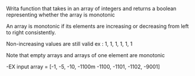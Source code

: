 Writa function that takes in an array of integers and returns a boolean representing whether the array is monotonic

An array is monotonic if its elements are increasing or decreasing from left to right consistently. 

Non-increasing values are still valid ex : 1, 1, 1, 1, 1, 1    

Note that empty arrays and arrays of one element are monotonic

-EX input 
array = [-1, -5, -10, -1100m -1100, -1101, -1102, -9001]